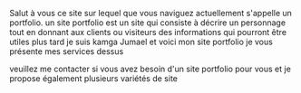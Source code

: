 Salut à vous 
ce site sur lequel que vous naviguez actuellement s'appelle un portfolio. 
un site portfolio est un site qui consiste à décrire un personnage tout en donnant aux clients ou visiteurs des informations qui pourront être utiles plus tard 
je suis kamga Jumael et voici mon site portfolio 
je vous présente mes services dessus 

veuillez me contacter si vous avez besoin d'un site portfolio pour vous et je propose également plusieurs variétés de site 
